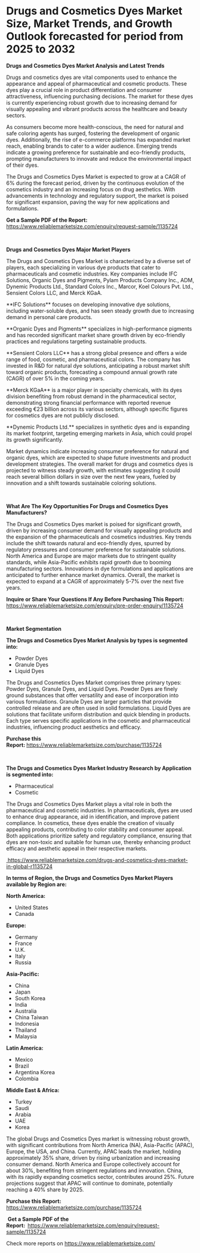 <p><h1>Drugs and Cosmetics Dyes Market Size, Market Trends, and Growth Outlook forecasted for period from 2025 to 2032</h1></p><p><strong>Drugs and Cosmetics Dyes Market Analysis and Latest Trends</strong></p>
<p><p>Drugs and cosmetics dyes are vital components used to enhance the appearance and appeal of pharmaceutical and cosmetic products. These dyes play a crucial role in product differentiation and consumer attractiveness, influencing purchasing decisions. The market for these dyes is currently experiencing robust growth due to increasing demand for visually appealing and vibrant products across the healthcare and beauty sectors.</p><p>As consumers become more health-conscious, the need for natural and safe coloring agents has surged, fostering the development of organic dyes. Additionally, the rise of e-commerce platforms has expanded market reach, enabling brands to cater to a wider audience. Emerging trends indicate a growing preference for sustainable and eco-friendly products, prompting manufacturers to innovate and reduce the environmental impact of their dyes.</p><p>The Drugs and Cosmetics Dyes Market is expected to grow at a CAGR of 6% during the forecast period, driven by the continuous evolution of the cosmetics industry and an increasing focus on drug aesthetics. With advancements in technology and regulatory support, the market is poised for significant expansion, paving the way for new applications and formulations.</p></p>
<p><strong>Get a Sample PDF of the Report:&nbsp;</strong> <a href="https://www.reliablemarketsize.com/enquiry/request-sample/1135724?utm_campaign=2334&utm_medium=2&utm_source=Github&utm_content=ia&utm_term=25032025&utm_id=drugs-and-cosmetics-dyes">https://www.reliablemarketsize.com/enquiry/request-sample/1135724</a></p>
<p>&nbsp;</p>
<p><strong>Drugs and Cosmetics Dyes Major Market Players</strong></p>
<p><p>The Drugs and Cosmetics Dyes Market is characterized by a diverse set of players, each specializing in various dye products that cater to pharmaceuticals and cosmetic industries. Key companies include IFC Solutions, Organic Dyes and Pigments, Pylam Products Company Inc., ADM, Dynemic Products Ltd., Standard Colors Inc., Marcor, Koel Colours Pvt. Ltd., Sensient Colors LLC, and Merck KGaA.</p><p>**IFC Solutions** focuses on developing innovative dye solutions, including water-soluble dyes, and has seen steady growth due to increasing demand in personal care products. </p><p>**Organic Dyes and Pigments** specializes in high-performance pigments and has recorded significant market share growth driven by eco-friendly practices and regulations targeting sustainable products.</p><p>**Sensient Colors LLC** has a strong global presence and offers a wide range of food, cosmetic, and pharmaceutical colors. The company has invested in R&D for natural dye solutions, anticipating a robust market shift toward organic products, forecasting a compound annual growth rate (CAGR) of over 5% in the coming years.</p><p>**Merck KGaA** is a major player in specialty chemicals, with its dyes division benefiting from robust demand in the pharmaceutical sector, demonstrating strong financial performance with reported revenue exceeding €23 billion across its various sectors, although specific figures for cosmetics dyes are not publicly disclosed.</p><p>**Dynemic Products Ltd.** specializes in synthetic dyes and is expanding its market footprint, targeting emerging markets in Asia, which could propel its growth significantly.</p><p>Market dynamics indicate increasing consumer preference for natural and organic dyes, which are expected to shape future investments and product development strategies. The overall market for drugs and cosmetics dyes is projected to witness steady growth, with estimates suggesting it could reach several billion dollars in size over the next few years, fueled by innovation and a shift towards sustainable coloring solutions.</p></p>
<p>&nbsp;</p>
<p><strong>What Are The Key Opportunities For Drugs and Cosmetics Dyes Manufacturers?</strong></p>
<p><p>The Drugs and Cosmetics Dyes market is poised for significant growth, driven by increasing consumer demand for visually appealing products and the expansion of the pharmaceuticals and cosmetics industries. Key trends include the shift towards natural and eco-friendly dyes, spurred by regulatory pressures and consumer preference for sustainable solutions. North America and Europe are major markets due to stringent quality standards, while Asia-Pacific exhibits rapid growth due to booming manufacturing sectors. Innovations in dye formulations and applications are anticipated to further enhance market dynamics. Overall, the market is expected to expand at a CAGR of approximately 5-7% over the next five years.</p></p>
<p><strong>Inquire or Share Your Questions If Any Before Purchasing This Report:</strong> <a href="https://www.reliablemarketsize.com/enquiry/pre-order-enquiry/1135724?utm_campaign=2334&utm_medium=2&utm_source=Github&utm_content=ia&utm_term=25032025&utm_id=drugs-and-cosmetics-dyes">https://www.reliablemarketsize.com/enquiry/pre-order-enquiry/1135724</a></p>
<p>&nbsp;</p>
<p><strong>Market Segmentation</strong></p>
<p><strong>The Drugs and Cosmetics Dyes Market Analysis by types is segmented into:</strong></p>
<p><ul><li>Powder Dyes</li><li>Granule Dyes</li><li>Liquid Dyes</li></ul></p>
<p><p>The Drugs and Cosmetics Dyes Market comprises three primary types: Powder Dyes, Granule Dyes, and Liquid Dyes. Powder Dyes are finely ground substances that offer versatility and ease of incorporation into various formulations. Granule Dyes are larger particles that provide controlled release and are often used in solid formulations. Liquid Dyes are solutions that facilitate uniform distribution and quick blending in products. Each type serves specific applications in the cosmetic and pharmaceutical industries, influencing product aesthetics and efficacy.</p></p>
<p><strong>Purchase this Report:&nbsp;</strong><a href="https://www.reliablemarketsize.com/purchase/1135724?utm_campaign=2334&utm_medium=2&utm_source=Github&utm_content=ia&utm_term=25032025&utm_id=drugs-and-cosmetics-dyes">https://www.reliablemarketsize.com/purchase/1135724</a></p>
<p>&nbsp;</p>
<p><strong>The Drugs and Cosmetics Dyes Market Industry Research by Application is segmented into:</strong></p>
<p><ul><li>Pharmaceutical</li><li>Cosmetic</li></ul></p>
<p><p>The Drugs and Cosmetics Dyes Market plays a vital role in both the pharmaceutical and cosmetic industries. In pharmaceuticals, dyes are used to enhance drug appearance, aid in identification, and improve patient compliance. In cosmetics, these dyes enable the creation of visually appealing products, contributing to color stability and consumer appeal. Both applications prioritize safety and regulatory compliance, ensuring that dyes are non-toxic and suitable for human use, thereby enhancing product efficacy and aesthetic appeal in their respective markets.</p></p>
<p><a href="https://www.reliablemarketsize.com/drugs-and-cosmetics-dyes-market-in-global-r1135724?utm_campaign=2334&utm_medium=2&utm_source=Github&utm_content=ia&utm_term=25032025&utm_id=drugs-and-cosmetics-dyes">&nbsp;https://www.reliablemarketsize.com/drugs-and-cosmetics-dyes-market-in-global-r1135724</a></p>
<p><strong>In terms of Region, the Drugs and Cosmetics Dyes Market Players available by Region are:</strong></p>
<p>
    <p> <strong> North America: </strong>
        <ul>
            <li>United States</li>
            <li>Canada</li>
        </ul>
        </p> 
    <p> <strong> Europe: </strong>
        <ul>
            <li>Germany</li>
            <li>France</li>
            <li>U.K.</li>
            <li>Italy</li>
            <li>Russia</li>
        </ul>
        </p> 
    <p> <strong> Asia-Pacific: </strong>
        <ul>
            <li>China</li>
            <li>Japan</li>
            <li>South Korea</li>
            <li>India</li>
            <li>Australia</li>
            <li>China Taiwan</li>
            <li>Indonesia</li>
            <li>Thailand</li>
            <li>Malaysia</li>
        </ul>
        </p> 
    <p> <strong> Latin America: </strong>
        <ul>
            <li>Mexico</li>
            <li>Brazil</li>
            <li>Argentina Korea</li>
            <li>Colombia</li>
        </ul>
        </p> 
    <p> <strong> Middle East & Africa: </strong>
        <ul>
            <li>Turkey</li>
            <li>Saudi</li>
            <li>Arabia</li>
            <li>UAE</li>
            <li>Korea</li>
        </ul>
    </p>
    </p>
<p><p>The global Drugs and Cosmetics Dyes market is witnessing robust growth, with significant contributions from North America (NA), Asia-Pacific (APAC), Europe, the USA, and China. Currently, APAC leads the market, holding approximately 35% share, driven by rising urbanization and increasing consumer demand. North America and Europe collectively account for about 30%, benefiting from stringent regulations and innovation. China, with its rapidly expanding cosmetics sector, contributes around 25%. Future projections suggest that APAC will continue to dominate, potentially reaching a 40% share by 2025.</p></p>
<p><strong>Purchase this Report: </strong><a href="https://www.reliablemarketsize.com/purchase/1135724?utm_campaign=2334&utm_medium=2&utm_source=Github&utm_content=ia&utm_term=25032025&utm_id=drugs-and-cosmetics-dyes">https://www.reliablemarketsize.com/purchase/1135724</a></p>
<p>&nbsp;<strong>Get a Sample PDF of the Report:&nbsp;&nbsp;</strong><a href="https://www.reliablemarketsize.com/enquiry/request-sample/1135724?utm_campaign=2334&utm_medium=2&utm_source=Github&utm_content=ia&utm_term=25032025&utm_id=drugs-and-cosmetics-dyes">https://www.reliablemarketsize.com/enquiry/request-sample/1135724</a></p>
<p><strong></strong></p>
<p>Check more reports on <a href="https://www.reliablemarketsize.com/?utm_campaign=2334&utm_medium=2&utm_source=Github&utm_content=ia&utm_term=25032025&utm_id=drugs-and-cosmetics-dyes">https://www.reliablemarketsize.com/</a></p>
